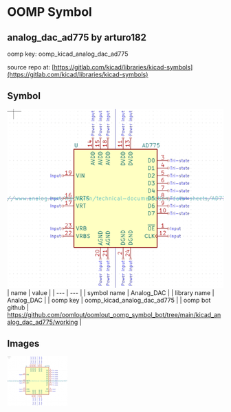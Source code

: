# OOMP Symbol  
## analog_dac_ad775  by arturo182  
  
oomp key: oomp_kicad_analog_dac_ad775  
  
source repo at: [https://gitlab.com/kicad/libraries/kicad-symbols](https://gitlab.com/kicad/libraries/kicad-symbols)  
## Symbol  
  
[![working.png](working_600.png)](working.png)  
| name | value | 
| --- | --- | 
| symbol name | Analog_DAC | 
| library name | Analog_DAC | 
| oomp key | oomp_kicad_analog_dac_ad775 | 
| oomp bot github | https://github.com/oomlout/oomlout_oomp_symbol_bot/tree/main/kicad_analog_dac_ad775/working | 
## Images  
  
[![working.png](working_140.png)](working.png)  
